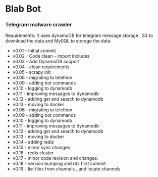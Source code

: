 # Blab Bot

### Telegram malware crawler

Requirements:
It uses dynamoDB for telegram message storage , 
S3 to download the data and MySQL to storage the data.



* v0.01 - Initial commit
* v0.02 - Code clean - import includes
* v0.03 - Add DynamoDB support
* v0.04 - clean requirements
* v0.05 - scrapy init
* v0.06 - migrating to telethon
* v0.09 - adding bot commands
* v0.10 - logging to dynamodb
* v0.11 - improving messages to dynamodb
* v0.12 - adding get and search to dynamodb
* v0.13 - moving to docker
* v0.06 - migrating to telethon
* v0.09 - adding bot commands
* v0.10 - logging to dynamodb
* v0.11 - improving messages to dynamodb
* v0.12 - adding get and search to dynamodb
* v0.13 - moving to docker
* v0.14 - adding redis
* v0.15 - minor sync changes
* v0.16 - redis cluster
* v0.17 - minor code revision and changes.
* v0.18 - version bumping and rds first commit
* v0.19 - list files from channels , and locate channels